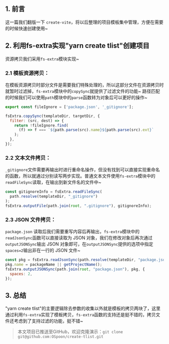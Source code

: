 ## 1. 前言

这一篇我们翻版一下 `create-vite`，将以后整理的项目模板集中管理，方便在需要的时候快速创建使用~

## 2. 利用fs-extra实现"yarn create tlist"创建项目
资源拷贝我们采用`fs-extra`模块实现~
### 2.1 模板资源拷贝：
在模板资源拷贝时部分文件是需要我们特殊处理的，所以这部分文件在资源拷贝时就暂时过滤掉，`fs-extra`模块中的`copySync`就提供了过滤文件的功能~
路径匹配的时候我们可以使用`path`模块中的`parse`函数转为对象后可以更好的操作~
```javascript
export const fileIgnore = ['package.json', '_gitignore'];

fsExtra.copySync(templateDir, targetDir, {
  filter: (src, dest) => {
    return !fileIgnore.find(
      (f) => f === `${path.parse(src).name}${path.parse(src).ext}`
    );
  },
});
```
### 2.2 文本文件拷贝：
`_gitignore`文件需要再输出时进行重命名操作，但没有找到可以直接实现重命名的函数，所以就通过分别读写两步实现。普通文本文件使用`fs-extra`模块中的`readFileSync`读取，在输出到新文件名的文件中~
```javascript
const gitignoreInfo = fsExtra.readFileSync(
  path.resolve(templateDir, "_gitignore")
);
fsExtra.outputFile(path.join(root, ".gitignore"), gitignoreInfo);
```
### 2.3 JSON 文件拷贝：
`package.json` 读取后我们需要重写内容后再输出，`fs-extra`模块中的`readJsonSync`函数可以直接读取为 JSON 对象，我们在修改对象后再次通过`outputJSONSync`输出 JSON 对象即可，在`outputJSONSync`提供的选项中指定`spaces=2`输出非在一行的 JSON 文件~
```javascript
const pkg = fsExtra.readJsonSync(path.resolve(templateDir, "package.json"));
pkg.name = packageName || getProjectName();
fsExtra.outputJSONSync(path.join(root, "package.json"), pkg, {
  spaces: 2,
});
```
## 3. 总结
"yarn create tlist"的主要逻辑除去参数的收集以外就是模板的拷贝两块了，这里通过利用`fs-extra`实现了模板拷贝，`fs-extra`函数的支持还是挺不错的，拷贝文件还考虑到了支持过滤的功能，挺不错~

> 本文项目已推送至GitHub，欢迎克隆演示：`git clone git@github.com:OSpoon/create-tlist.git`